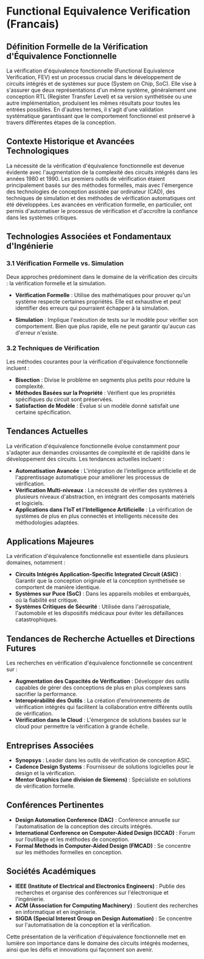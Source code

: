 # Functional Equivalence Verification (Francais)

## Définition Formelle de la Vérification d'Équivalence Fonctionnelle

La vérification d'équivalence fonctionnelle (Functional Equivalence Verification, FEV) est un processus crucial dans le développement de circuits intégrés et de systèmes sur puce (System on Chip, SoC). Elle vise à s'assurer que deux représentations d'un même système, généralement une conception RTL (Register Transfer Level) et sa version synthétisée ou une autre implémentation, produisent les mêmes résultats pour toutes les entrées possibles. En d'autres termes, il s'agit d'une validation systématique garantissant que le comportement fonctionnel est préservé à travers différentes étapes de la conception.

## Contexte Historique et Avancées Technologiques

La nécessité de la vérification d'équivalence fonctionnelle est devenue évidente avec l'augmentation de la complexité des circuits intégrés dans les années 1980 et 1990. Les premiers outils de vérification étaient principalement basés sur des méthodes formelles, mais avec l'émergence des technologies de conception assistée par ordinateur (CAD), des techniques de simulation et des méthodes de vérification automatiques ont été développées. Les avancées en vérification formelle, en particulier, ont permis d'automatiser le processus de vérification et d'accroître la confiance dans les systèmes critiques.

## Technologies Associées et Fondamentaux d'Ingénierie

### 3.1 Vérification Formelle vs. Simulation

Deux approches prédominent dans le domaine de la vérification des circuits : la vérification formelle et la simulation. 

- **Vérification Formelle** : Utilise des mathématiques pour prouver qu'un système respecte certaines propriétés. Elle est exhaustive et peut identifier des erreurs qui pourraient échapper à la simulation.
  
- **Simulation** : Implique l'exécution de tests sur le modèle pour vérifier son comportement. Bien que plus rapide, elle ne peut garantir qu'aucun cas d'erreur n'existe.

### 3.2 Techniques de Vérification

Les méthodes courantes pour la vérification d'équivalence fonctionnelle incluent :

- **Bisection** : Divise le problème en segments plus petits pour réduire la complexité.
- **Méthodes Basées sur la Propriété** : Vérifient que les propriétés spécifiques du circuit sont préservées.
- **Satisfaction de Modèle** : Évalue si un modèle donné satisfait une certaine spécification.

## Tendances Actuelles

La vérification d'équivalence fonctionnelle évolue constamment pour s'adapter aux demandes croissantes de complexité et de rapidité dans le développement des circuits. Les tendances actuelles incluent :

- **Automatisation Avancée** : L'intégration de l'intelligence artificielle et de l'apprentissage automatique pour améliorer les processus de vérification.
- **Vérification Multi-niveaux** : La nécessité de vérifier des systèmes à plusieurs niveaux d'abstraction, en intégrant des composants matériels et logiciels.
- **Applications dans l'IoT et l'Intelligence Artificielle** : La vérification de systèmes de plus en plus connectés et intelligents nécessite des méthodologies adaptées.

## Applications Majeures

La vérification d'équivalence fonctionnelle est essentielle dans plusieurs domaines, notamment :

- **Circuits Intégrés Application-Specific Integrated Circuit (ASIC)** : Garantir que la conception originale et la conception synthétisée se comportent de manière identique.
- **Systèmes sur Puce (SoC)** : Dans les appareils mobiles et embarqués, où la fiabilité est critique.
- **Systèmes Critiques de Sécurité** : Utilisée dans l'aérospatiale, l'automobile et les dispositifs médicaux pour éviter les défaillances catastrophiques.

## Tendances de Recherche Actuelles et Directions Futures

Les recherches en vérification d'équivalence fonctionnelle se concentrent sur :

- **Augmentation des Capacités de Vérification** : Développer des outils capables de gérer des conceptions de plus en plus complexes sans sacrifier la performance.
- **Interopérabilité des Outils** : La création d'environnements de vérification intégrés qui facilitent la collaboration entre différents outils de vérification.
- **Vérification dans le Cloud** : L'émergence de solutions basées sur le cloud pour permettre la vérification à grande échelle.

## Entreprises Associées

- **Synopsys** : Leader dans les outils de vérification de conception ASIC.
- **Cadence Design Systems** : Fournisseur de solutions logicielles pour le design et la vérification.
- **Mentor Graphics (une division de Siemens)** : Spécialiste en solutions de vérification formelle.

## Conférences Pertinentes

- **Design Automation Conference (DAC)** : Conférence annuelle sur l'automatisation de la conception des circuits intégrés.
- **International Conference on Computer-Aided Design (ICCAD)** : Forum sur l’outillage et les méthodes de conception.
- **Formal Methods in Computer-Aided Design (FMCAD)** : Se concentre sur les méthodes formelles en conception.

## Sociétés Académiques

- **IEEE (Institute of Electrical and Electronics Engineers)** : Publie des recherches et organise des conférences sur l'électronique et l'ingénierie.
- **ACM (Association for Computing Machinery)** : Soutient des recherches en informatique et en ingénierie.
- **SIGDA (Special Interest Group on Design Automation)** : Se concentre sur l'automatisation de la conception et la vérification. 

Cette présentation de la vérification d'équivalence fonctionnelle met en lumière son importance dans le domaine des circuits intégrés modernes, ainsi que les défis et innovations qui façonnent son avenir.